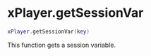 # xPlayer.getSessionVar

```lua
xPlayer.getSessionVar(key)
```

This function gets a session variable.
